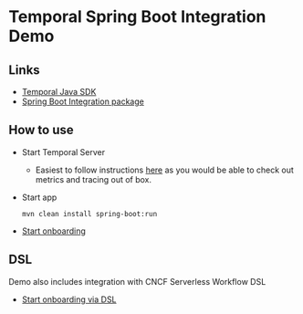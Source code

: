 # Temporal Spring Boot Integration Demo

## Links

* [Temporal Java SDK](https://github.com/temporalio/sdk-java)
* [Spring Boot Integration package](https://github.com/temporalio/sdk-java/tree/master/temporal-spring-boot-autoconfigure-alpha)

## How to use
* Start Temporal Server
  * Easiest to follow instructions [here](https://github.com/tsurdilo/my-temporal-dockercompose#deploying-without-auto-setup)
  as you would be able to check out metrics and tracing out of box.
* Start app
        
      mvn clean install spring-boot:run

* [Start onboarding](http://localhost:3030/)

## DSL 

Demo also includes integration with CNCF Serverless Workflow DSL

* [Start onboarding via DSL](http://localhost:3030/dsl.html)